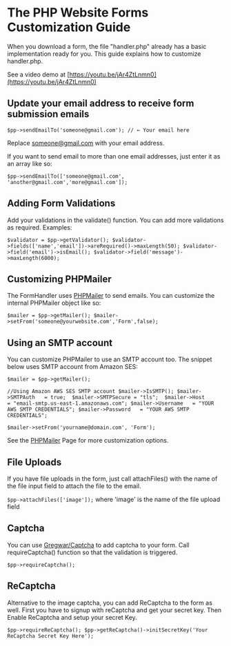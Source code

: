 The PHP Website Forms Customization Guide
=====================================

When you download a form, the file "handler.php" already has a basic implementation ready for you. This guide explains how to customize handler.php.

See a video demo at [https://youtu.be/jAr4ZtLnmn0](https://youtu.be/jAr4ZtLnmn0)

Update your email address to receive form submission emails
------------------------------------

`$pp->sendEmailTo('someone@gmail.com'); // ← Your email here`

Replace someone@gmail.com with your email address.

If you want to send email to more than one email addresses, just enter it as an array like so:

`$pp->sendEmailTo(['someone@gmail.com', 'another@gmail.com','more@gmail.com']);` 

Adding Form Validations
------------------------------------

Add your validations in the validate() function. You can add more validations as required. Examples:

`$validator = $pp->getValidator();
$validator->fields(['name','email'])->areRequired()->maxLength(50);
$validator->field('email')->isEmail();
$validator->field('message')->maxLength(6000);`

Customizing PHPMailer
------------------------------------

The FormHandler uses [PHPMailer](https://github.com/PHPMailer/PHPMailer) to send emails. You can customize the internal PHPMailer object like so:

`$mailer = $pp->getMailer();
$mailer->setFrom('someone@yourwebsite.com','Form',false);`

Using an SMTP account
------------------------------------

You can customize PHPMailer to use an SMTP account too. The snippet below uses SMTP account from Amazon SES:

`$mailer = $pp->getMailer();`

`//Using Amazon AWS SES SMTP account
$mailer->IsSMTP();
$mailer->SMTPAuth   = true; 
$mailer->SMTPSecure = "tls"; 
$mailer->Host       = "email-smtp.us-east-1.amazonaws.com";
$mailer->Username   = "YOUR AWS SMTP CREDENTIALS";
$mailer->Password   = "YOUR AWS SMTP CREDENTIALS";`

`$mailer->setFrom('yourname@domain.com', 'Form');`

See the [PHPMailer](https://github.com/PHPMailer/PHPMailer) Page for more customization options.

File Uploads
------------------------------------

If you have file uploads in the form, just call attachFiles() with the name of the file input field to attach the file to the email.

`$pp->attachFiles(['image']);`
where 'image' is the name of the file upload field

Captcha
------------------------------------

You can use [Gregwar/Captcha](https://github.com/Gregwar/Captcha) to add captcha to your form. Call requireCaptcha() function so that the validation is triggered.

`$pp->requireCaptcha();`

ReCaptcha
------------------------------------

Alternative to the image captcha, you can add ReCaptcha to the form as well. First you have to signup with reCaptcha and get your secret key.
Then Enable ReCaptcha and setup your secret Key.

`$pp->requireReCaptcha();
$pp->getReCaptcha()->initSecretKey('Your ReCaptcha Secret Key Here');`
